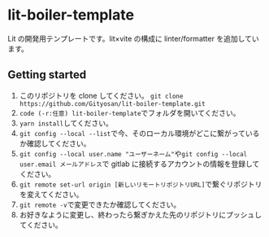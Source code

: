 # lit-boiler-template

Lit の開発用テンプレートです。lit×vite の構成に linter/formatter を追加しています。

## Getting started

1. このリポジトリを clone してください。
   `git clone https://github.com/Gityosan/lit-boiler-template.git`
2. `code (-r:任意) lit-boiler-template`でフォルダを開いてください。
3. `yarn install`してください。
4. `git config --local --list`で今、そのローカル環境がどこに繋がっているか確認してください。
5. `git config --local user.name "ユーザーネーム"`や`git config --local user.email メールアドレス`で gitlab に接続するアカウントの情報を登録してください。
6. `git remote set-url origin [新しいリモートリポジトリURL]`で繋ぐリポジトリを変えてください。
7. `git remote -v`で変更できたか確認してください。
8. お好きなように変更し、終わったら繋ぎかえた先のリポジトリにプッシュしてください。
